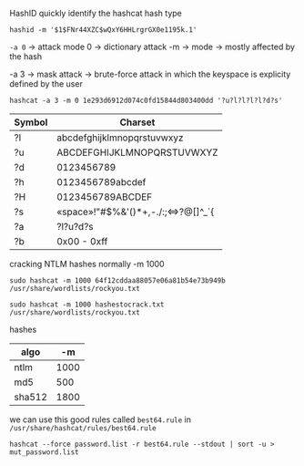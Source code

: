 HashID
quickly identify the hashcat hash type 
```
hashid -m '$1$FNr44XZC$wQxY6HHLrgrGX0e1195k.1'
```

`-a 0` -> attack mode 0 -> dictionary attack 
-m -> mode -> mostly affected by the hash


-a 3 -> mask attack -> brute-force attack in which the keyspace is explicity defined by the user

```
hashcat -a 3 -m 0 1e293d6912d074c0fd15844d803400dd '?u?l?l?l?l?d?s'
```

|Symbol|Charset|
|---|---|
|?l|abcdefghijklmnopqrstuvwxyz|
|?u|ABCDEFGHIJKLMNOPQRSTUVWXYZ|
|?d|0123456789|
|?h|0123456789abcdef|
|?H|0123456789ABCDEF|
|?s|«space»!"#$%&'()*+,-./:;<=>?@[]^_`{|
|?a|?l?u?d?s|
|?b|0x00 - 0xff|


cracking NTLM hashes normally 
-m 1000
```
sudo hashcat -m 1000 64f12cddaa88057e06a81b54e73b949b /usr/share/wordlists/rockyou.txt

sudo hashcat -m 1000 hashestocrack.txt /usr/share/wordlists/rockyou.txt
```

hashes

| algo   | -m   |
| ------ | ---- |
| ntlm   | 1000 |
| md5    | 500  |
| sha512 | 1800 |
we can use this good rules called `best64.rule` in `/usr/share/hashcat/rules/best64.rule`

```
hashcat --force password.list -r best64.rule --stdout | sort -u > mut_password.list
```